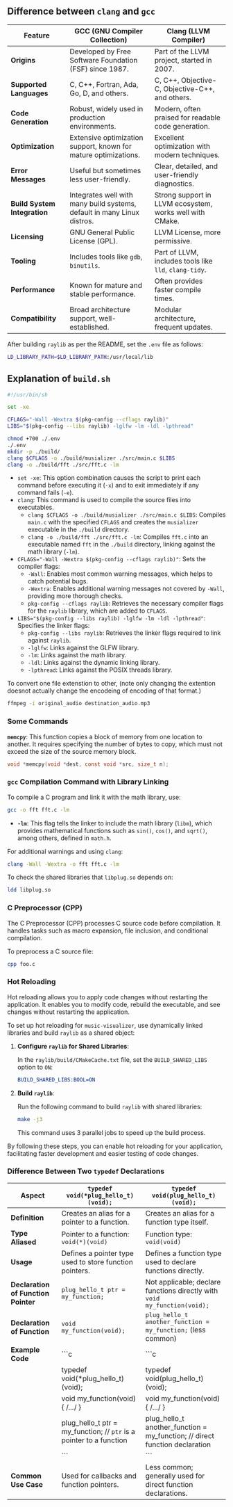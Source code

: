 ## Difference between `clang` and `gcc`

| Feature                    | GCC (GNU Compiler Collection)                               | Clang (LLVM Compiler)                                   |
|----------------------------|-------------------------------------------------------------|----------------------------------------------------------|
| **Origins**                | Developed by Free Software Foundation (FSF) since 1987.    | Part of the LLVM project, started in 2007.              |
| **Supported Languages**    | C, C++, Fortran, Ada, Go, D, and others.                    | C, C++, Objective-C, Objective-C++, and others.         |
| **Code Generation**        | Robust, widely used in production environments.             | Modern, often praised for readable code generation.     |
| **Optimization**           | Extensive optimization support, known for mature optimizations. | Excellent optimization with modern techniques.          |
| **Error Messages**         | Useful but sometimes less user-friendly.                    | Clear, detailed, and user-friendly diagnostics.          |
| **Build System Integration** | Integrates well with many build systems, default in many Linux distros. | Strong support in LLVM ecosystem, works well with CMake. |
| **Licensing**              | GNU General Public License (GPL).                            | LLVM License, more permissive.                           |
| **Tooling**                | Includes tools like `gdb`, `binutils`.                      | Part of LLVM, includes tools like `lld`, `clang-tidy`.  |
| **Performance**            | Known for mature and stable performance.                     | Often provides faster compile times.                    |
| **Compatibility**          | Broad architecture support, well-established.               | Modular architecture, frequent updates.                 |

After building `raylib` as per the README, set the `.env` file as follows:

```bash
LD_LIBRARY_PATH=$LD_LIBRARY_PATH:/usr/local/lib
```

## Explanation of `build.sh`

```bash
#!/usr/bin/sh

set -xe

CFLAGS="-Wall -Wextra $(pkg-config --cflags raylib)"
LIBS="$(pkg-config --libs raylib) -lglfw -lm -ldl -lpthread"

chmod +700 ./.env
./.env
mkdir -p ./build/
clang $CFLAGS -o ./build/musializer ./src/main.c $LIBS
clang -o ./build/fft ./src/fft.c -lm
```

- `set -xe`: This option combination causes the script to print each command before executing it (`-x`) and to exit immediately if any command fails (`-e`).
- `clang`: This command is used to compile the source files into executables.
  - `clang $CFLAGS -o ./build/musializer ./src/main.c $LIBS`: Compiles `main.c` with the specified `CFLAGS` and creates the `musializer` executable in the `./build` directory.
  - `clang -o ./build/fft ./src/fft.c -lm`: Compiles `fft.c` into an executable named `fft` in the `./build` directory, linking against the math library (`-lm`).
- `CFLAGS="-Wall -Wextra $(pkg-config --cflags raylib)"`: Sets the compiler flags:
  - `-Wall`: Enables most common warning messages, which helps to catch potential bugs.
  - `-Wextra`: Enables additional warning messages not covered by `-Wall`, providing more thorough checks.
  - `pkg-config --cflags raylib`: Retrieves the necessary compiler flags for the `raylib` library, which are added to `CFLAGS`.
- `LIBS="$(pkg-config --libs raylib) -lglfw -lm -ldl -lpthread"`: Specifies the linker flags:
  - `pkg-config --libs raylib`: Retrieves the linker flags required to link against `raylib`.
  - `-lglfw`: Links against the GLFW library.
  - `-lm`: Links against the math library.
  - `-ldl`: Links against the dynamic linking library.
  - `-lpthread`: Links against the POSIX threads library.

To convert one file extenstion to other, (note only changing the extention doesnot actually change the encodeing of encoding of that format.)
```bash
ffmpeg -i original_audio destination_audio.mp3
```

### Some Commands

**`memcpy`**: This function copies a block of memory from one location to another. It requires specifying the number of bytes to copy, which must not exceed the size of the source memory block.

```c
void *memcpy(void *dest, const void *src, size_t n);
```

### `gcc` Compilation Command with Library Linking

To compile a C program and link it with the math library, use:

```bash
gcc -o fft fft.c -lm
```
- **`-lm`**: This flag tells the linker to include the math library (`libm`), which provides mathematical functions such as `sin()`, `cos()`, and `sqrt()`, among others, defined in `math.h`.

For additional warnings and using `clang`:

```bash
clang -Wall -Wextra -o fft fft.c -lm
```

To check the shared libraries that `libplug.so` depends on:

```bash
ldd libplug.so
```

### C Preprocessor (CPP)

The C Preprocessor (CPP) processes C source code before compilation. It handles tasks such as macro expansion, file inclusion, and conditional compilation.

To preprocess a C source file:

```bash
cpp foo.c
```

### Hot Reloading

Hot reloading allows you to apply code changes without restarting the application. It enables you to modify code, rebuild the executable, and see changes without restarting the application.

To set up hot reloading for `music-visualizer`, use dynamically linked libraries and build `raylib` as a shared object:

1. **Configure `raylib` for Shared Libraries**:

   In the `raylib/build/CMakeCache.txt` file, set the `BUILD_SHARED_LIBS` option to `ON`:

   ```cmake
   BUILD_SHARED_LIBS:BOOL=ON
   ```

2. **Build `raylib`**:

   Run the following command to build `raylib` with shared libraries:

   ```bash
   make -j3
   ```

   This command uses 3 parallel jobs to speed up the build process.

By following these steps, you can enable hot reloading for your application, facilitating faster development and easier testing of code changes.

### Difference Between Two `typedef` Declarations

| Aspect                               | `typedef void(*plug_hello_t)(void);`                  | `typedef void(plug_hello_t)(void);`                     |
|--------------------------------------|--------------------------------------------------------|----------------------------------------------------------|
| **Definition**                       | Creates an alias for a pointer to a function.         | Creates an alias for a function type itself.            |
| **Type Aliased**                     | Pointer to a function: `void(*)(void)`                | Function type: `void(void)`                             |
| **Usage**                            | Defines a pointer type used to store function pointers. | Defines a function type used to declare functions directly. |
| **Declaration of Function Pointer**  | `plug_hello_t ptr = my_function;`                      | Not applicable; declare functions directly with `void my_function(void);` |
| **Declaration of Function**          | `void my_function(void);`                              | `plug_hello_t another_function = my_function;` (less common) |
| **Example Code**                     | ```c                                                    | ```c                                                     |
|                                      | typedef void(*plug_hello_t)(void);                     | typedef void(plug_hello_t)(void);                        |
|                                      | void my_function(void) { /*...*/ }                     | void my_function(void) { /*...*/ }                       |
|                                      | plug_hello_t ptr = my_function; // `ptr` is a pointer to a function | plug_hello_t another_function = my_function; // direct function declaration |
|                                      | ```                                                    | ```                                                     |
| **Common Use Case**                  | Used for callbacks and function pointers.              | Less common; generally used for direct function declarations. |

